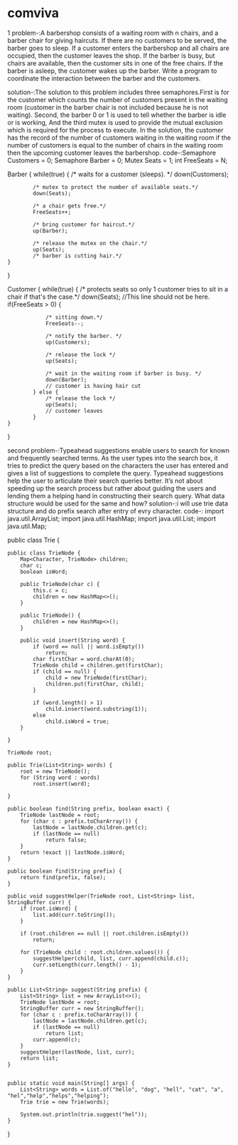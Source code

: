 # comviva
1 problem-:A barbershop consists of a waiting room with n chairs, and a barber chair for giving haircuts. If there are no customers to be served, the barber goes to sleep. If a customer enters the barbershop and all chairs are occupied, then the customer leaves the shop. If the barber is busy, but chairs are available, then the customer sits in one of the free chairs. If the barber is asleep, the customer wakes up the barber. Write a program to coordinate the interaction between the barber and the customers.

solution-:The solution to this problem includes three semaphores.First is for the customer which counts the number of customers present in the waiting room (customer in the barber chair is not included because he is not waiting). Second, the barber 0 or 1 is used to tell whether the barber is idle or is working, And the third mutex is used to provide the mutual exclusion which is required for the process to execute. In the solution, the customer has the record of the number of customers waiting in the waiting room if the number of customers is equal to the number of chairs in the waiting room then the upcoming customer leaves the barbershop.
code-:Semaphore Customers = 0;
Semaphore Barber = 0;
Mutex Seats = 1;
int FreeSeats = N;

Barber {
	while(true) {
			/* waits for a customer (sleeps). */
			down(Customers);

			/* mutex to protect the number of available seats.*/
			down(Seats);

			/* a chair gets free.*/
			FreeSeats++;
			
			/* bring customer for haircut.*/
			up(Barber);
			
			/* release the mutex on the chair.*/
			up(Seats);
			/* barber is cutting hair.*/
	}
}

Customer {
	while(true) {
			/* protects seats so only 1 customer tries to sit
			in a chair if that's the case.*/
			down(Seats); //This line should not be here.
			if(FreeSeats > 0) {
				
				/* sitting down.*/
				FreeSeats--;
				
				/* notify the barber. */
				up(Customers);
				
				/* release the lock */
				up(Seats);
				
				/* wait in the waiting room if barber is busy. */
				down(Barber);
				// customer is having hair cut
			} else {
				/* release the lock */
				up(Seats);
				// customer leaves
			}
	}
}


second problem-:Typeahead suggestions enable users to search for known and frequently searched terms. As the user types into the search box, it tries to predict the query based on the characters the user has entered and gives a list of suggestions to complete the query. Typeahead suggestions help the user to articulate their search queries better. It’s not about speeding up the search process but rather about guiding the users and lending them a helping hand in constructing their search query. What data structure would be used for the same and how?
solution-:i will use trie data structure and do prefix search after entry of evry character.
code-:
import java.util.ArrayList;
import java.util.HashMap;
import java.util.List;
import java.util.Map;

public class Trie {

	public class TrieNode {
		Map<Character, TrieNode> children;
		char c;
		boolean isWord;

		public TrieNode(char c) {
			this.c = c;
			children = new HashMap<>();
		}

		public TrieNode() {
			children = new HashMap<>();
		}

		public void insert(String word) {
			if (word == null || word.isEmpty())
				return;
			char firstChar = word.charAt(0);
			TrieNode child = children.get(firstChar);
			if (child == null) {
				child = new TrieNode(firstChar);
				children.put(firstChar, child);
			}

			if (word.length() > 1)
				child.insert(word.substring(1));
			else
				child.isWord = true;
		}

	}

	TrieNode root;

	public Trie(List<String> words) {
		root = new TrieNode();
		for (String word : words)
			root.insert(word);

	}

	public boolean find(String prefix, boolean exact) {
		TrieNode lastNode = root;
		for (char c : prefix.toCharArray()) {
			lastNode = lastNode.children.get(c);
			if (lastNode == null)
				return false;
		}
		return !exact || lastNode.isWord;
	}

	public boolean find(String prefix) {
		return find(prefix, false);
	}

	public void suggestHelper(TrieNode root, List<String> list, StringBuffer curr) {
		if (root.isWord) {
			list.add(curr.toString());
		}

		if (root.children == null || root.children.isEmpty())
			return;

		for (TrieNode child : root.children.values()) {
			suggestHelper(child, list, curr.append(child.c));
			curr.setLength(curr.length() - 1);
		}
	}

	public List<String> suggest(String prefix) {
		List<String> list = new ArrayList<>();
		TrieNode lastNode = root;
		StringBuffer curr = new StringBuffer();
		for (char c : prefix.toCharArray()) {
			lastNode = lastNode.children.get(c);
			if (lastNode == null)
				return list;
			curr.append(c);
		}
		suggestHelper(lastNode, list, curr);
		return list;
	}


	public static void main(String[] args) {
		List<String> words = List.of("hello", "dog", "hell", "cat", "a", "hel","help","helps","helping");
		Trie trie = new Trie(words);
	
		System.out.println(trie.suggest("hel"));
	}

}
